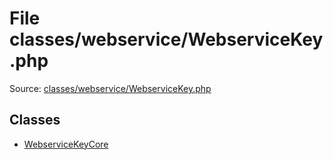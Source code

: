 File classes/webservice/WebserviceKey.php
=========

Source: [classes/webservice/WebserviceKey.php](https://github.com/PrestaShop/PrestaShop/blob/1.6.0.11/classes/webservice/WebserviceKey.php)


Classes
-------

* [WebserviceKeyCore](class.WebserviceKeyCore.md)

